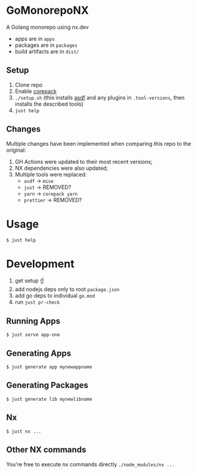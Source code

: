 # GoMonorepoNX

A Golang monorepo using nx.dev

- apps are in `apps`
- packages are in `packages`
- build artifacts are in `dist/`

## Setup

1. Clone repo
2. Enable [corepack][corepack]
3. `./setup.sh` (this installs [asdf](https://asdf-vm.com/) and any plugins in `.tool-versions`, then installs the described tools)
4. `just help`

## Changes

Multiple changes have been implemented when comparing
this repo to the original:

1. GH Actions were updated to their most recent versions;
2. NX dependencies were also updated;
3. Multiple tools were replaced:
   - `asdf` -> `mise`
   - `just` -> REMOVED?
   - `yarn` -> `corepack yarn`
   - `prettier` -> REMOVED?

# Usage

```shell
$ just help
```

# Development

1. get setup ☝️
2. add nodejs deps only to root `package.json`
3. add go deps to individual `go.mod`
4. run `just pr-check`

## Running Apps

```shell
$ just serve app-one
```

## Generating Apps

```shell
$ just generate app mynewappname
```

## Generating Packages

```shell
$ just generate lib mynewlibname
```

## Nx

```shell
$ just nx ...
```

## Other NX commands

You're free to execute nx commands directly `./node_modules/nx ...`

[corepack]: https://nodejs.org/api/corepack.html
